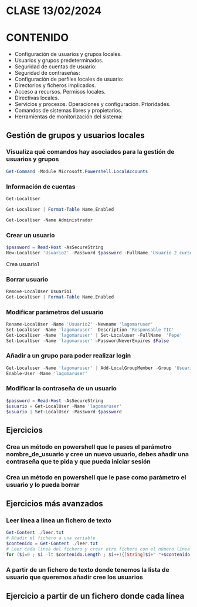 # CLASE 13/02/2024

# CONTENIDO
* Configuración de usuarios y grupos locales.
* Usuarios y grupos predeterminados.
* Seguridad de cuentas de usuario:
* Seguridad de contraseñas:
* Configuración de perfiles locales de usuario:
* Directorios y ficheros implicados. 
* Acceso a recursos. Permisos locales.
* Directivas locales.
* Servicios y procesos. Operaciones y configuración. Prioridades.
* Comandos de sistemas libres y propietarios.
* Herramientas de monitorización del sistema:

## Gestión de grupos y usuarios locales

### Visualiza qué comandos hay asociados para la gestión de usuarios y grupos

```powershell
Get-Command -Module Microsoft.Powershell.LocalAccounts
```

### Información de cuentas

```powershell
Get-LocalUser

Get-LocalUser | Format-Table Name,Enabled
```

```powershell
Get-LocalUser -Name Administrador
```

### Crear un usuario

```powershell
$password = Read-Host -AsSecureString
New-LocalUser 'Usuario2' -Password $password -FullName 'Usuario 2 curso' -Description 'Usuario número 2'
```
Crea usuario1

### Borrar usuario

```powershell
Remove-LocalUser Usuario1
Get-LocalUser | Format-Table Name,Enabled
```

### Modificar parámetros del usuario

```powershell
Rename-LocalUser -Name 'Usuario2' -Newname 'lagomaruser'
Set-LocalUser -Name 'lagomaruser' -Description 'Responsable TIC'
Get-LocalUser -Name 'lagomaruser' | Set-Localuser -FullName  'Pepe'
Set-LocalUser -Name 'lagomaruser' –PasswordNeverExpires $False
```

### Añadir a un grupo para poder realizar login
```powershell
Get-Localuser -Name 'lagomaruser' | Add-LocalGroupMember -Group 'Usuarios'
Enable-User -Name 'lagomaruser'
```

### Modificar la contraseña de un usuario
```powershell
$password = Read-Host -AsSecureString
$usuario = Get-LocalUser -Name 'lagomaruser'
$usuario | Set-LocalUser -Password $password
```

## Ejercicios

### Crea un método en powershell que le pases el parámetro nombre_de_usuario y cree un nuevo usuario, debes añadir una contraseña que te pida y que pueda iniciar sesión
### Crea un método en powershell que le pase como parámetro el usuario y lo pueda borrar

## Ejercicios más avanzados

### Leer línea a línea un fichero de texto

```powershell
Get-Content ./leer.txt                                                                            
# Añadir el fichero a una variable                                                                
$contenido = Get-Content ./leer.txt                                                               
# Leer cada línea del fichero y crear otro fichero con el número línea y el contenido             
for ($i=0 ; $i -lt $contenido.Length ; $i++){[String]$i+" "+$contenido[$i]
```

### A partir de un fichero de texto donde tenemos la lista de usuario que queremos añadir cree los usuarios

## Ejercicio a partir de un fichero donde cada línea
